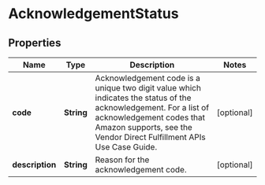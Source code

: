 # AcknowledgementStatus

## Properties
Name | Type | Description | Notes
------------ | ------------- | ------------- | -------------
**code** | **String** | Acknowledgement code is a unique two digit value which indicates the status of the acknowledgement. For a list of acknowledgement codes that Amazon supports, see the Vendor Direct Fulfillment APIs Use Case Guide. |  [optional]
**description** | **String** | Reason for the acknowledgement code. |  [optional]

